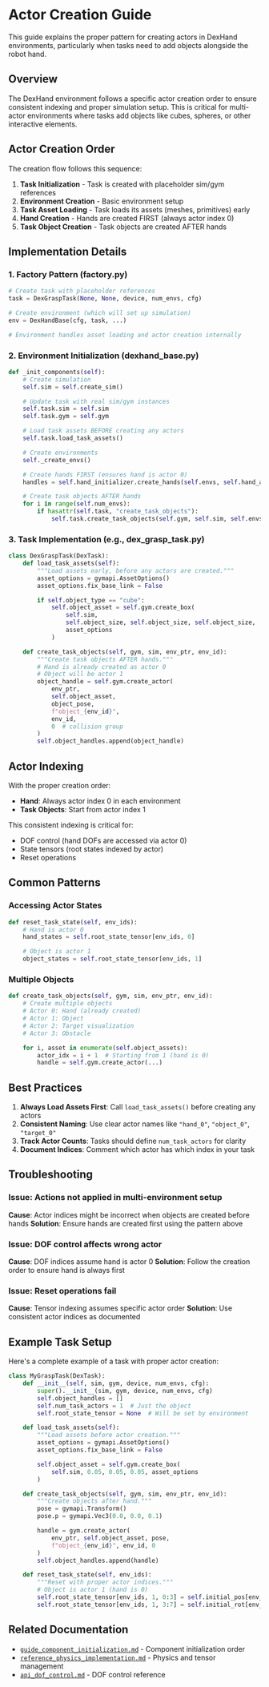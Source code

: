 # Actor Creation Guide

This guide explains the proper pattern for creating actors in DexHand environments, particularly when tasks need to add objects alongside the robot hand.

## Overview

The DexHand environment follows a specific actor creation order to ensure consistent indexing and proper simulation setup. This is critical for multi-actor environments where tasks add objects like cubes, spheres, or other interactive elements.

## Actor Creation Order

The creation flow follows this sequence:

1. **Task Initialization** - Task is created with placeholder sim/gym references
2. **Environment Creation** - Basic environment setup
3. **Task Asset Loading** - Task loads its assets (meshes, primitives) early
4. **Hand Creation** - Hands are created FIRST (always actor index 0)
5. **Task Object Creation** - Task objects are created AFTER hands

## Implementation Details

### 1. Factory Pattern (factory.py)

```python
# Create task with placeholder references
task = DexGraspTask(None, None, device, num_envs, cfg)

# Create environment (which will set up simulation)
env = DexHandBase(cfg, task, ...)

# Environment handles asset loading and actor creation internally
```

### 2. Environment Initialization (dexhand_base.py)

```python
def _init_components(self):
    # Create simulation
    self.sim = self.create_sim()

    # Update task with real sim/gym instances
    self.task.sim = self.sim
    self.task.gym = self.gym

    # Load task assets BEFORE creating any actors
    self.task.load_task_assets()

    # Create environments
    self._create_envs()

    # Create hands FIRST (ensures hand is actor 0)
    handles = self.hand_initializer.create_hands(self.envs, self.hand_asset)

    # Create task objects AFTER hands
    for i in range(self.num_envs):
        if hasattr(self.task, "create_task_objects"):
            self.task.create_task_objects(self.gym, self.sim, self.envs[i], i)
```

### 3. Task Implementation (e.g., dex_grasp_task.py)

```python
class DexGraspTask(DexTask):
    def load_task_assets(self):
        """Load assets early, before any actors are created."""
        asset_options = gymapi.AssetOptions()
        asset_options.fix_base_link = False

        if self.object_type == "cube":
            self.object_asset = self.gym.create_box(
                self.sim,
                self.object_size, self.object_size, self.object_size,
                asset_options
            )

    def create_task_objects(self, gym, sim, env_ptr, env_id):
        """Create task objects AFTER hands."""
        # Hand is already created as actor 0
        # Object will be actor 1
        object_handle = self.gym.create_actor(
            env_ptr,
            self.object_asset,
            object_pose,
            f"object_{env_id}",
            env_id,
            0  # collision group
        )
        self.object_handles.append(object_handle)
```

## Actor Indexing

With the proper creation order:

- **Hand**: Always actor index 0 in each environment
- **Task Objects**: Start from actor index 1

This consistent indexing is critical for:
- DOF control (hand DOFs are accessed via actor 0)
- State tensors (root states indexed by actor)
- Reset operations

## Common Patterns

### Accessing Actor States

```python
def reset_task_state(self, env_ids):
    # Hand is actor 0
    hand_states = self.root_state_tensor[env_ids, 0]

    # Object is actor 1
    object_states = self.root_state_tensor[env_ids, 1]
```

### Multiple Objects

```python
def create_task_objects(self, gym, sim, env_ptr, env_id):
    # Create multiple objects
    # Actor 0: Hand (already created)
    # Actor 1: Object
    # Actor 2: Target visualization
    # Actor 3: Obstacle

    for i, asset in enumerate(self.object_assets):
        actor_idx = i + 1  # Starting from 1 (hand is 0)
        handle = self.gym.create_actor(...)
```

## Best Practices

1. **Always Load Assets First**: Call `load_task_assets()` before creating any actors
2. **Consistent Naming**: Use clear actor names like `"hand_0"`, `"object_0"`, `"target_0"`
3. **Track Actor Counts**: Tasks should define `num_task_actors` for clarity
4. **Document Indices**: Comment which actor has which index in your task

## Troubleshooting

### Issue: Actions not applied in multi-environment setup
**Cause**: Actor indices might be incorrect when objects are created before hands
**Solution**: Ensure hands are created first using the pattern above

### Issue: DOF control affects wrong actor
**Cause**: DOF indices assume hand is actor 0
**Solution**: Follow the creation order to ensure hand is always first

### Issue: Reset operations fail
**Cause**: Tensor indexing assumes specific actor order
**Solution**: Use consistent actor indices as documented

## Example Task Setup

Here's a complete example of a task with proper actor creation:

```python
class MyGraspTask(DexTask):
    def __init__(self, sim, gym, device, num_envs, cfg):
        super().__init__(sim, gym, device, num_envs, cfg)
        self.object_handles = []
        self.num_task_actors = 1  # Just the object
        self.root_state_tensor = None  # Will be set by environment

    def load_task_assets(self):
        """Load assets before actor creation."""
        asset_options = gymapi.AssetOptions()
        asset_options.fix_base_link = False

        self.object_asset = self.gym.create_box(
            self.sim, 0.05, 0.05, 0.05, asset_options
        )

    def create_task_objects(self, gym, sim, env_ptr, env_id):
        """Create objects after hand."""
        pose = gymapi.Transform()
        pose.p = gymapi.Vec3(0.0, 0.0, 0.1)

        handle = gym.create_actor(
            env_ptr, self.object_asset, pose,
            f"object_{env_id}", env_id, 0
        )
        self.object_handles.append(handle)

    def reset_task_state(self, env_ids):
        """Reset with proper actor indices."""
        # Object is actor 1 (hand is 0)
        self.root_state_tensor[env_ids, 1, 0:3] = self.initial_pos[env_ids]
        self.root_state_tensor[env_ids, 1, 3:7] = self.initial_rot[env_ids]
```

## Related Documentation

- [`guide_component_initialization.md`](guide_component_initialization.md) - Component initialization order
- [`reference_physics_implementation.md`](reference_physics_implementation.md) - Physics and tensor management
- [`api_dof_control.md`](api_dof_control.md) - DOF control reference
